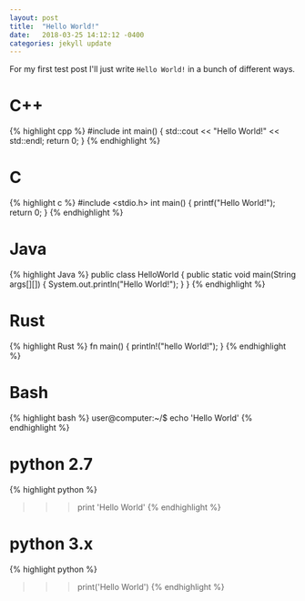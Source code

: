 ```yaml
---
layout: post
title:  "Hello World!"
date:   2018-03-25 14:12:12 -0400
categories: jekyll update
---
```

For my first test post I'll just write ```Hello World!``` in a bunch of different ways.

# C++
{% highlight cpp %}
#include <iostream>
int main()
{
  std::cout << "Hello World!" << std::endl;
  return 0;
}
{% endhighlight %}

# C
{% highlight c %}
#include <stdio.h>
int main()
{
  printf("Hello World!");
  return 0;
}
{% endhighlight %}

# Java
{% highlight Java %}
public class HelloWorld
{
  public static void main(String args[][])
  {
    System.out.println("Hello World!");
  }
}
{% endhighlight %}

# Rust
{% highlight Rust %}
fn main()
{
  println!("hello World!");
}
{% endhighlight %}

# Bash
{% highlight bash %}
user@computer:~/$ echo 'Hello World'
{% endhighlight %}

# python 2.7
{% highlight python %}
>>> print 'Hello World'
{% endhighlight %}

# python 3.x
{% highlight python %}
>>> print('Hello World')
{% endhighlight %}
